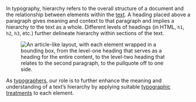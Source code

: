 
In typography, hierarchy refers to the overall structure of a document and the relationship between elements within the [text](/glossary/text). A heading placed above a paragraph gives meaning and context to that paragraph and implies a hierarchy to the text as a whole. Different levels of headings (in HTML, `h1`, `h2`, `h3`, etc.) further delineate hierarchy within sections of the text.

<figure>

![An article-like layout, with each element wrapped in a bounding box, from the level-one heading that serves as a heading for the entire content, to the level-two heading that relates to the second paragraph, to the pullquote off to one side.](images/thumbnail.svg)

</figure>

As [typographers](/glossary/typographer), our role is to further enhance the meaning and understanding of a text’s hierarchy by applying suitable [typographic treatments](/glossary/typography) to each element.
